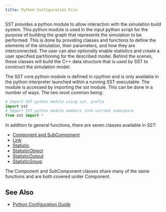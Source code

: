 ```yaml
---
title: Python Configuration File
---
```


<!---
SAND2022-6843 O
Source: sst-documentation/manuals/python
--->

SST provides a python module to allow interaction with the simulation build system. This python module is used in the input python script for the purpose of building the graph that represents the simulation to be performed. This is done by providing classes and functions to define the elements of the simulation, their parameters, and how they are interconnected. The user can also optionally enable statistics and create a user specified partitioning for the described model. Behind the scenes, these classes will build the C\+\+ data structure that is used by SST to construct the simulation model. 

The SST core python module is defined in cpython and is only available in the python interpreter launched within a running SST executable. The module is accessed by importing the sst module. This can be done in a number of ways. The two most common being: 


```py
# Import SST python module using sst. prefix
import sst
# Import SST python module members into current namespace
from sst import *
```

In addition to general functions, there are seven classes available in SST: 
* [Component and SubComponent](config/component/classes)
* [Link](config/link)
* [Statistic](config/stats/overview)
* [StatisticObject](config/stats/object/statisticObject)
* [StatisticOutput](config/stats/output/statisticOutput)
* [StatisticGroup](config/stats/group/statisticGroup)

The Component and SubComponent classes share many of the same functions and are both covered under Component.

## See Also
- [Python Configuration Guide](../guides/configuration/pythonConfigGuide)
